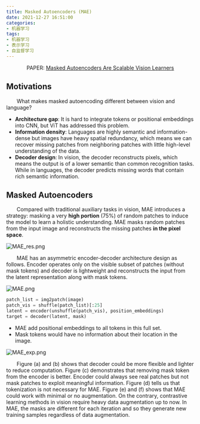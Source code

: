 ```yaml
---
title: Masked Autoencoders (MAE)
date: 2021-12-27 16:51:00
categories:
- 机器学习
tags:
- 机器学习
- 表示学习
- 自监督学习
---
```


<center>PAPER: <a href="https://arxiv.org/abs/2111.06377">Masked Autoencoders Are Scalable Vision Learners
</a></center>

## Motivations
&emsp;&emsp;What makes masked autoencoding different between vision and language?
* **Architecture gap**: It is hard to integrate tokens or positional embeddings into CNN, but ViT has addressed this problem.
* **Information density**: Languages are highly semantic and information-dense but images have heavy spatial redundancy, which means we can recover missing patches from neighboring patches with little high-level understanding of the data.
* **Decoder design**: In vision, the decoder reconstructs pixels, which means the output is of a lower semantic than  common recognition tasks. While in languages, the decoder predicts missing words that contain rich semantic information.

## Masked Autoencoders
&emsp;&emsp;Compared with traditional auxiliary tasks in vision, MAE introduces a strategy: masking a very **high portion** (75%) of random patches to induce the model to learn a holistic understanding. MAE masks random patches from the input image and reconstructs the missing patches **in the pixel space**.

![MAE_res.png](https://s2.loli.net/2021/12/27/8uGCzZoBEnDUqJx.png)

&emsp;&emsp;MAE has an asymmetric encoder-decoder architecture design as follows. Encoder operates only on the visible subset of patches (without mask tokens) and decoder is lightweight and reconstructs the input from the latent representation along with mask tokens.

![MAE.png](https://s2.loli.net/2021/12/27/m8t9o7KGRNvfrgY.png)

```python
patch_list = img2patch(image)
patch_vis = shuffle(patch_list)[:25]
latent = encoder(unshuffle(patch_vis), position_embeddings)
target = decoder(latent, mask)
```

* MAE add positional embeddings to all tokens in this full set.
* Mask tokens would have no information about their location in the image.

![MAE_exp.png](https://s2.loli.net/2021/12/27/73TxgFwlEIcnpsr.png)

&emsp;&emsp;Figure (a) and (b) shows that decoder could be more flexible and lighter to reduce computation. Figure (c) demonstrates that removing mask token from the encoder is better. Encoder could always see real patches but not mask patches to exploit meaningful information. Figure (d) tells us that tokenization is not necessary for MAE. Figure (e) and (f) shows that MAE could work with minimal or no augmentation. On the contrary, contrastive learning methods in vision require heavy data augmentation up to now. In MAE, the masks are different for each iteration and so they generate new training samples regardless of data augmentation.
